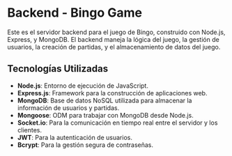 # Backend - Bingo Game

Este es el servidor backend para el juego de Bingo, construido con Node.js, Express, y MongoDB. El backend maneja la lógica del juego, la gestión de usuarios, la creación de partidas, y el almacenamiento de datos del juego.

## Tecnologías Utilizadas

- **Node.js**: Entorno de ejecución de JavaScript.
- **Express.js**: Framework para la construcción de aplicaciones web.
- **MongoDB**: Base de datos NoSQL utilizada para almacenar la información de usuarios y partidas.
- **Mongoose**: ODM para trabajar con MongoDB desde Node.js.
- **Socket.io**: Para la comunicación en tiempo real entre el servidor y los clientes.
- **JWT**: Para la autenticación de usuarios.
- **Bcrypt**: Para la gestión segura de contraseñas.
